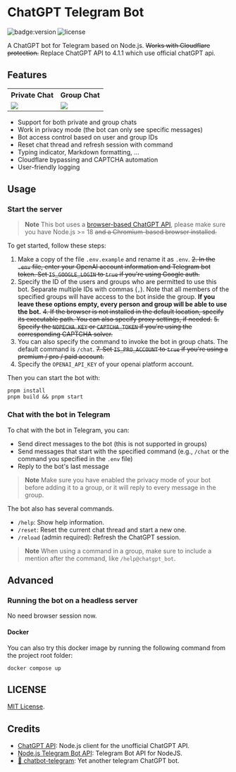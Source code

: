 # ChatGPT Telegram Bot

![badge:version](https://img.shields.io/badge/version-1.0.5-brightgreen)
![license](https://img.shields.io/badge/license-MIT-green)

A ChatGPT bot for Telegram based on Node.js. <del> Works with Cloudflare protection.</del> Replace ChatGPT API to 4.1.1 which use official chatGPT api.

## Features

<table>
  <tr>
    <th>Private Chat</th>
    <th>Group Chat</th>
  </tr>
  <tr>
    <td><img src="./assets/private_chat.jpg" /></td>
    <td><img src="./assets/group_chat.jpg" /></td>
  </tr>
</table>

- Support for both private and group chats
- Work in privacy mode (the bot can only see specific messages)
- Bot access control based on user and group IDs
- Reset chat thread and refresh session with command
- Typing indicator, Markdown formatting, ...
- Cloudflare bypassing and CAPTCHA automation
- User-friendly logging

## Usage

### Start the server

> **Note** This bot uses a [browser-based ChatGPT API](https://github.com/transitive-bullshit/chatgpt-api), please make sure you have Node.js >= 18 <del> and a Chromium-based browser installed.</del->

To get started, follow these steps:

1. Make a copy of the file `.env.example` and rename it as `.env`.
<del>2. In the `.env` file, enter your OpenAI account information and Telegram bot token. Set `IS_GOOGLE_LOGIN` to `true` if you're using Google auth.</del>
3. Specify the ID of the users and groups who are permitted to use this bot. Separate multiple IDs with commas (`,`). Note that all members of the specified groups will have access to the bot inside the group. **If you leave these options empty, every person and group will be able to use the bot.**
<del>4. If the browser is not installed in the default location, specify its executable path. You can also specify proxy settings, if needed.</del>
<del>5. Specify the `NOPECHA_KEY` or `CAPTCHA_TOKEN` if you're using the corresponding CAPTCHA solver.</del>
6. You can also specify the command to invoke the bot in group chats. The default command is `/chat`.
<del>7. Set `IS_PRO_ACCOUNT` to `true` if you're using a premium / pro / paid account.
8. Specify the `OPENAI_API_KEY` of your openai platform account.</del>

Then you can start the bot with:

```shell
pnpm install
pnpm build && pnpm start
```

### Chat with the bot in Telegram

To chat with the bot in Telegram, you can:

- Send direct messages to the bot (this is not supported in groups)
- Send messages that start with the specified command (e.g., `/chat` or the command you specified in the `.env` file)
- Reply to the bot's last message

> **Note** Make sure you have enabled the privacy mode of your bot before adding it to a group, or it will reply to every message in the group.

The bot also has several commands.

- `/help`: Show help information.
- `/reset`: Reset the current chat thread and start a new one.
- `/reload` (admin required): Refresh the ChatGPT session.

> **Note** When using a command in a group, make sure to include a mention after the command, like `/help@chatgpt_bot`.


## Advanced

### Running the bot on a headless server     

No need browser session now.     
      

#### Docker

You can also try this docker image by running the following command from the project root folder:

```shell
docker compose up
```

## LICENSE

[MIT License](LICENSE).

## Credits

- [ChatGPT API](https://github.com/transitive-bullshit/chatgpt-api): Node.js client for the unofficial ChatGPT API.
- [Node.js Telegram Bot API](https://github.com/yagop/node-telegram-bot-api): Telegram Bot API for NodeJS.
- [🤖️ chatbot-telegram](https://github.com/Ciyou/chatbot-telegram): Yet another telegram ChatGPT bot.
